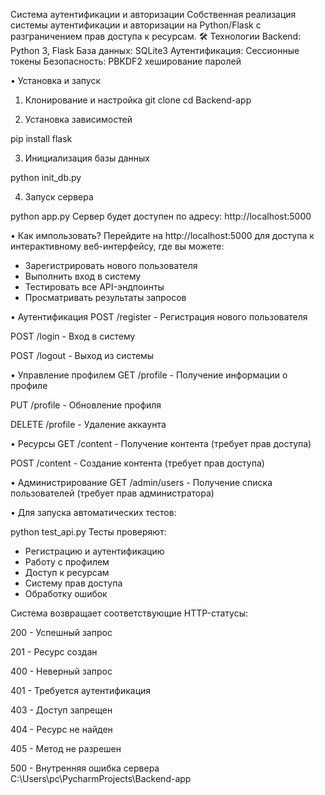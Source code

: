 Система аутентификации и авторизации
Собственная реализация системы аутентификации и авторизации на Python/Flask с разграничением прав доступа к ресурсам.
🛠️ Технологии
Backend: Python 3, Flask
База данных: SQLite3
Аутентификация: Сессионные токены
Безопасность: PBKDF2 хеширование паролей

• Установка и запуск
1. Клонирование и настройка
git clone <repository-url>
cd Backend-app

2. Установка зависимостей

pip install flask

3. Инициализация базы данных

python init_db.py

4. Запуск сервера

python app.py
Сервер будет доступен по адресу: http://localhost:5000

• Как импользовать?
Перейдите на http://localhost:5000 для доступа к интерактивному веб-интерфейсу, где вы можете:
- Зарегистрировать нового пользователя
- Выполнить вход в систему
- Тестировать все API-эндпоинты
- Просматривать результаты запросов

• Аутентификация
POST /register - Регистрация нового пользователя

POST /login - Вход в систему

POST /logout - Выход из системы

• Управление профилем
GET /profile - Получение информации о профиле

PUT /profile - Обновление профиля

DELETE /profile - Удаление аккаунта

• Ресурсы
GET /content - Получение контента (требует прав доступа)

POST /content - Создание контента (требует прав доступа)

• Администрирование
GET /admin/users - Получение списка пользователей (требует прав администратора)


• Для запуска автоматических тестов:

python test_api.py
Тесты проверяют:
- Регистрацию и аутентификацию
- Работу с профилем
- Доступ к ресурсам
- Систему прав доступа
- Обработку ошибок


Система возвращает соответствующие HTTP-статусы:

200 - Успешный запрос

201 - Ресурс создан

400 - Неверный запрос

401 - Требуется аутентификация

403 - Доступ запрещен

404 - Ресурс не найден

405 - Метод не разрешен

500 - Внутренняя ошибка сервера C:\Users\pc\PycharmProjects\Backend-app
